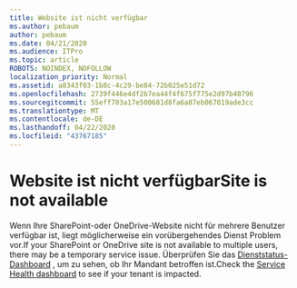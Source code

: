 ```yaml
---
title: Website ist nicht verfügbar
ms.author: pebaum
author: pebaum
ms.date: 04/21/2020
ms.audience: ITPro
ms.topic: article
ROBOTS: NOINDEX, NOFOLLOW
localization_priority: Normal
ms.assetid: a8343f03-1b8c-4c29-be84-72b025e51d72
ms.openlocfilehash: 2739f446e4df2b7ea44f4f675f775e2d97b40796
ms.sourcegitcommit: 55eff703a17e500681d8fa6a87eb067019ade3cc
ms.translationtype: MT
ms.contentlocale: de-DE
ms.lasthandoff: 04/22/2020
ms.locfileid: "43767185"
---
```

# <a name="site-is-not-available"></a><span data-ttu-id="7949d-102">Website ist nicht verfügbar</span><span class="sxs-lookup"><span data-stu-id="7949d-102">Site is not available</span></span>

<span data-ttu-id="7949d-103">Wenn Ihre SharePoint-oder OneDrive-Website nicht für mehrere Benutzer verfügbar ist, liegt möglicherweise ein vorübergehendes Dienst Problem vor.</span><span class="sxs-lookup"><span data-stu-id="7949d-103">If your SharePoint or OneDrive site is not available to multiple users, there may be a temporary service issue.</span></span> <span data-ttu-id="7949d-104">Überprüfen Sie das [Dienststatus-Dashboard](https://admin.microsoft.com/AdminPortal/Home#/servicehealth) , um zu sehen, ob Ihr Mandant betroffen ist.</span><span class="sxs-lookup"><span data-stu-id="7949d-104">Check the [Service Health dashboard](https://admin.microsoft.com/AdminPortal/Home#/servicehealth) to see if your tenant is impacted.</span></span> 
  

